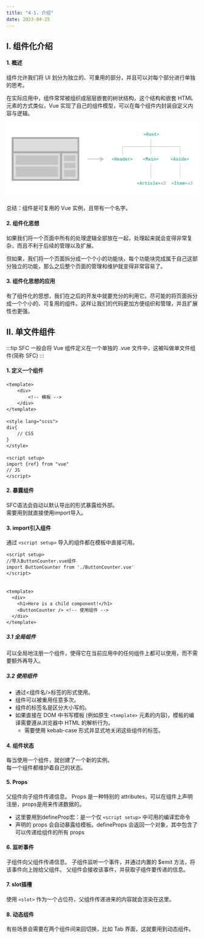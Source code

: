 ```yaml
---
title: "4-1. 介绍"
date: 2023-04-25
---
```


## Ⅰ. 组件化介绍

#### 1. 概述
组件允许我们将 UI 划分为独立的、可重用的部分，并且可以对每个部分进行单独的思考。

在实际应用中，组件常常被组织成层层嵌套的树状结构，这个结构和嵌套 HTML 元素的方式类似，Vue 实现了自己的组件模型，可以在每个组件内封装自定义内容与逻辑。

![4-1-1](/img/vue/vue/4-1-1.png)

总结：组件是可复用的 Vue 实例，且带有一个名字。

#### 2. 组件化思想
如果我们将一个页面中所有的处理逻辑全部放在一起，处理起来就会变得非常复杂，而且不利于后续的管理以及扩展。

但如果，我们将一个页面拆分成一个个小的功能块，每个功能块完成属于自己这部分独立的功能，那么之后整个页面的管理和维护就变得非常容易了。

#### 3. 组件化思想的应用
有了组件化的思想，我们在之后的开发中就要充分的利用它。尽可能的将页面拆分成一个个小的、可复用的组件。这样让我们的代码更加方便组织和管理，并且扩展性也更强。


##  Ⅱ. 单文件组件
:::tip SFC
一般会将 Vue 组件定义在一个单独的 .vue 文件中，这被叫做单文件组件(简称 SFC)
:::
#### 1. 定义一个组件
```vue
<template>
    <div>
        <!-- 模板 -->
    </div>
</template>

<style lang="scss">
div{
    // CSS
}
</style>

<script setup>
import {ref} from "vue"
// JS
</script>
```

#### 2. 暴露组件
SFC语法会自动以默认导出的形式暴露给外部。  
需要用到就直接使用import导入。

#### 3. import引入组件
通过 `<script setup>` 导入的组件都在模板中直接可用。
```vue
<script setup>
//导入ButtonCounter.vue组件
import ButtonCounter from './ButtonCounter.vue'
</script>


<template>
  <div>
    <h1>Here is a child component!</h1>
    <ButtonCounter /> <!-- 使用组件 -->
  </div>  
</template>
```
##### 3.1 全局组件
可以全局地注册一个组件，使得它在当前应用中的任何组件上都可以使用，而不需要额外再导入。

##### 3.2 使用组件
- 通过<组件名/>标签的形式使用。
- 组件可以被重用任意多次。
- 组件的标签名是区分大小写的。
- 如果直接在 DOM 中书写模板 (例如原生 `<template>` 元素的内容)，模板的编译需要遵从浏览器中 HTML 的解析行为。
    - 需要使用 kebab-case 形式并显式地关闭这些组件的标签。

#### 4. 组件状态
每当使用一个组件，就创建了一个新的实例。  
每一个组件都维护着自己的状态。

#### 5. Props
父组件向子组件传递信息。
Props 是一种特别的 attributes，可以在组件上声明注册，props是用来传递数据的。
- 这里要用到defineProp宏：是一个仅 `<script setup>` 中可用的编译宏命令
- 声明的 props 会自动暴露给模板。defineProps 会返回一个对象，其中包含了可以传递给组件的所有 props

#### 6. 监听事件
子组件向父组件传递信息。
子组件监听一个事件，并通过内置的 $emit 方法，将该事件向上抛给父组件。
父组件会接收该事件，并获取子组件要传递的信息。

#### 7. slot插槽
使用 `<slot>` 作为一个占位符，父组件传递进来的内容就会渲染在这里。

#### 8. 动态组件
有些场景会需要在两个组件间来回切换，比如 Tab 界面，这就要用到动态组件。

